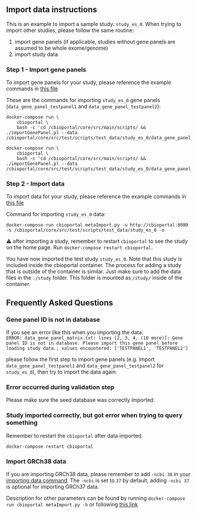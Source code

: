 ## Import data instructions ##
This is an example to import a sample study: `study_es_0`. When trying to import other studies, please follow the same routine:

1. import gene panels (if applicable, studies without gene panels are assumed to be whole exome/genome)
2. import study data

### Step 1 - Import gene panels

To import gene panels for your study, please reference the example commands in [this file](example_commands.md#importing-gene-panel)

These are the commands for importing `study_es_0` gene panels (`data_gene_panel_testpanel1` and `data_gene_panel_testpanel2`):
```shell
docker-compose run \
    cbioportal \
    bash -c 'cd /cbioportal/core/src/main/scripts/ && ./importGenePanel.pl --data /cbioportal/core/src/test/scripts/test_data/study_es_0/data_gene_panel_testpanel1.txt'
```

```shell
docker-compose run \
    cbioportal \
    bash -c 'cd /cbioportal/core/src/main/scripts/ && ./importGenePanel.pl --data /cbioportal/core/src/test/scripts/test_data/study_es_0/data_gene_panel_testpanel2.txt'
```

### Step 2 - Import data

To import data for your study, please reference the example commands in [this file](example_commands.md#importing-data)

Command for importing `study_es_0` data:

```shell
docker-compose run cbioportal metaImport.py -u http://cbioportal:8080 -s /cbioportal/core/src/test/scripts/test_data/study_es_0 -o
```

:warning: after importing a study, remember to restart `cbioportal`
to see the study on the home page. Run `docker-compose restart cbioportal`.

You have now imported the test study `study_es_0`. Note that this study is included inside the cbioportal container. The process for adding a study that is outside of the container is similar. Just make sure to add the data files in the `./study` folder. This folder is mounted as `/study/` inside of the container.

## Frequently Asked Questions

### Gene panel ID is not in database

If you see an error like this when you importing the data:  
`ERROR: data_gene_panel_matrix.txt: lines [2, 3, 4, (10 more)]: Gene panel ID is not in database. Please import this gene panel before loading study data.; values encountered: ['TESTPANEL1', 'TESTPANEL2']`  

please follow the first step to import gene panels (e.g. import `data_gene_panel_testpanel1` and `data_gene_panel_testpanel2` for `study_es_0`), then try to import the data again.

### Error occurred during validation step

Please make sure the seed database was correctly imported.

### Study imported correctly, but got error when trying to query something

Remember to restart the `cbioportal` after data imported.
```shell
docker-compose restart cbioportal
```

### Import GRCh38 data
If you are importing GRCh38 data, please remember to add `-ncbi 38` in your [importing data command](https://docs.cbioportal.org/2.1.1-deploy-with-docker-recommended/example_commands#importing-data). The `-ncbi` is set to `37` by default, adding `-ncbi 37` is optional for importing GRCh37 data.

Description for other parameters can be found by running `docker-compose run cbioportal metaImport.py -h` or following [this link](https://docs.cbioportal.org/5.1-data-loading/data-loading/using-the-metaimport-script#importing-data-into-cbioportal)
